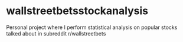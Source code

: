 # wallstreetbetsstockanalysis
Personal project where I perform statistical analysis on popular stocks talked about in subreddit r/wallstreetbets
